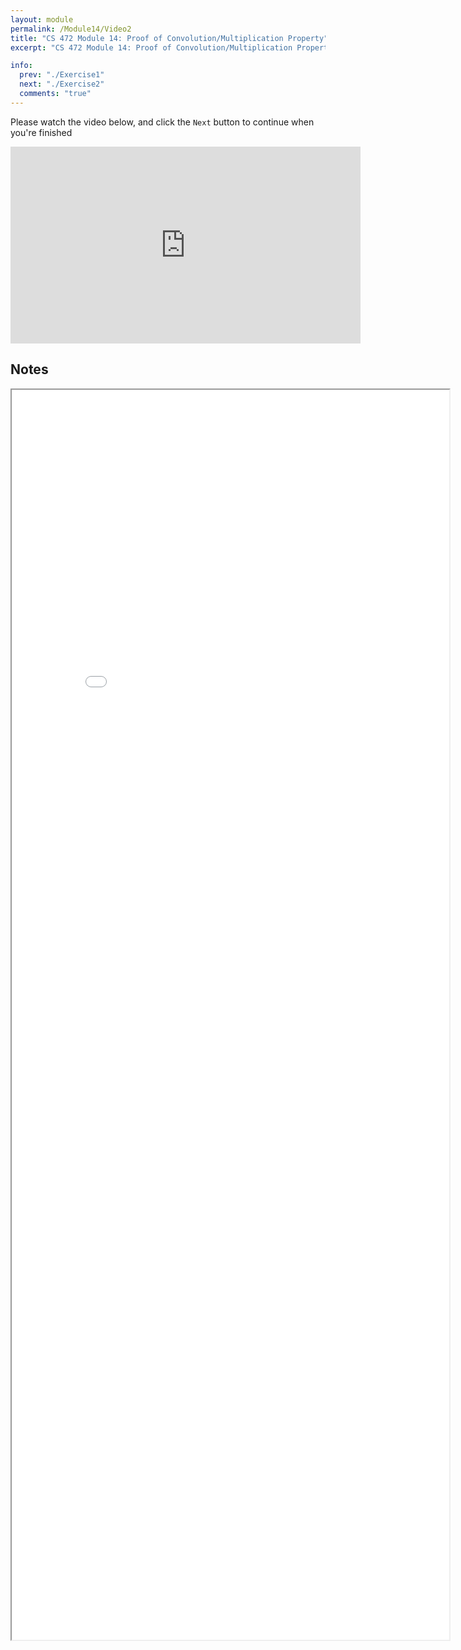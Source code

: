 ```yaml
---
layout: module
permalink: /Module14/Video2
title: "CS 472 Module 14: Proof of Convolution/Multiplication Property"
excerpt: "CS 472 Module 14: Proof of Convolution/Multiplication Property"

info:
  prev: "./Exercise1"
  next: "./Exercise2"
  comments: "true"
---
```


<p>
Please watch the video below, and click the <code>Next</code> button to continue when you're finished
</p>

<iframe width="560" height="315" src="https://www.youtube.com/embed/iVzHII6xXDs" frameborder="0" allow="accelerometer; autoplay; clipboard-write; encrypted-media; gyroscope; picture-in-picture" allowfullscreen></iframe>

<h2>Notes</h2>

<iframe src = "../images/Module14/DFTConvolutionProof.html" width="700" height="2000">